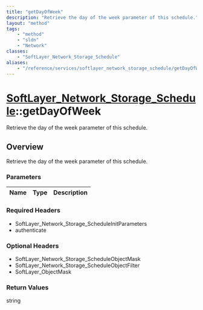 ```yaml
---
title: "getDayOfWeek"
description: "Retrieve the day of the week parameter of this schedule."
layout: "method"
tags:
    - "method"
    - "sldn"
    - "Network"
classes:
    - "SoftLayer_Network_Storage_Schedule"
aliases:
    - "/reference/services/softlayer_network_storage_schedule/getDayOfWeek"
---
```

# [SoftLayer_Network_Storage_Schedule](/reference/services/SoftLayer_Network_Storage_Schedule)::getDayOfWeek

Retrieve the day of the week parameter of this schedule.


## Overview 
Retrieve the day of the week parameter of this schedule.

### Parameters 
|Name | Type | Description |
| --- | --- | --- |


### Required Headers
* SoftLayer_Network_Storage_ScheduleInitParameters
* authenticate

### Optional Headers
* SoftLayer_Network_Storage_ScheduleObjectMask
* SoftLayer_Network_Storage_ScheduleObjectFilter
* SoftLayer_ObjectMask

### Return Values
string

